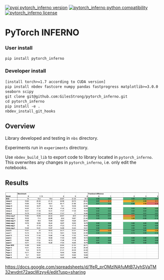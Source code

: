 [![pypi pytorch_inferno version](https://img.shields.io/pypi/v/pytorch_inferno.svg)](https://pypi.python.org/pypi/pytorch_inferno)
[![pytorch_inferno python compatibility](https://img.shields.io/pypi/pyversions/pytorch_inferno.svg)](https://pypi.python.org/pypi/pytorch_inferno) [![pytorch_inferno license](https://img.shields.io/pypi/l/pytorch_inferno.svg)](https://pypi.python.org/pypi/pytorch_inferno)

# PyTorch INFERNO



### User install
```
pip install pytorch_inferno
```

### Developer install
```
[install torch>=1.7 according to CUDA version]
pip install nbdev fastcore numpy pandas fastprogress matplotlib>=3.0.0 seaborn scipy
git clone git@github.com:GilesStrong/pytorch_inferno.git
cd pytorch_inferno
pip install -e .
nbdev_install_git_hooks
```

## Overview
Library developed and testing in `nbs` directory.

Experiments run in `experiments` directory.

Use `nbdev_build_lib` to export code to library located in `pytorch_inferno`. This overwrites any changes in `pytorch_inferno`, i.e. only edit the notebooks.

## Results
![title](nbs/imgs/results.png)

https://docs.google.com/spreadsheets/d/1feR_prOMzlNAfuMtB7JyhSVaTM32wvdnt72aqcWzyy4/edit?usp=sharing
